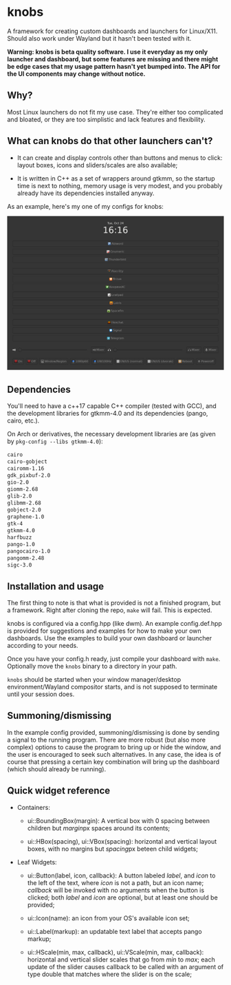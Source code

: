 # knobs

A framework for creating custom dashboards and launchers for Linux/X11. Should
also work under Wayland but it hasn't been tested with it.

**Warning: knobs is beta quality software. I use it everyday as my
only launcher and dashboard, but some features are missing and there might be
edge cases that my usage pattern hasn't yet bumped into. The API for the UI
components may change without notice.**

## Why?

Most Linux launchers do not fit my use case. They're either too
complicated and bloated, or they are too simplistic and lack features and
flexibility.

## What can knobs do that other launchers can't?

- It can create and display controls other than buttons and menus to click:
  layout boxes, icons and sliders/scales are also available;

- It is written in C++ as a set of wrappers around gtkmm, so the startup time
  is next to nothing, memory usage is very modest, and you probably already
  have its dependencies installed anyway.

As an example, here's my one of my configs for knobs:

![screenshot](doc/img/screenshot.png)

## Dependencies

You'll need to have a c++17 capable C++ compiler (tested with GCC), and the
development libraries for gtkmm-4.0 and its dependencies (pango, cairo, etc.).

On Arch or derivatives, the necessary development libraries are (as given by
`pkg-config --libs gtkmm-4.0`):

```
cairo
cairo-gobject
cairomm-1.16
gdk_pixbuf-2.0
gio-2.0
giomm-2.68
glib-2.0
glibmm-2.68
gobject-2.0
graphene-1.0
gtk-4
gtkmm-4.0
harfbuzz
pango-1.0
pangocairo-1.0
pangomm-2.48
sigc-3.0
```

## Installation and usage

The first thing to note is that what is provided is not a finished program, but
a framework. Right after cloning the repo, `make` will fail. This is expected.

knobs is configured via a config.hpp (like dwm). An example config.def.hpp is
provided for suggestions and examples for how to make your own dashboards. Use
the examples to build your own dashboard or launcher according to your needs.

Once you have your config.h ready, just compile your dashboard with `make`.
Optionally move the `knobs` binary to a directory in your path.

`knobs` should be started when your window manager/desktop environment/Wayland
compositor starts, and is not supposed to terminate until your session does.

## Summoning/dismissing

In the example config provided, summoning/dismissing is done by sending a
signal to the running program. There are more robust (but also more complex)
options to cause the program to bring up or hide the window, and the user is
encouraged to seek such alternatives. In any case, the idea is of course that
pressing a certain key combination will bring up the dashboard (which should
already be running).

## Quick widget reference

- Containers:

    - ui::BoundingBox(margin): A vertical box with 0 spacing between children
      but *margin*px spaces around its contents;

    - ui::HBox(spacing), ui::VBox(spacing): horizontal and vertical layout
      boxes, with no margins but *spacing*px beteen child widgets;

- Leaf Widgets:

    - ui::Button(label, icon, callback): A button labeled *label*, and *icon*
      to the left of the text, where *icon* is not a path, but an icon name;
      *callback* will be invoked with no arguments when the button is clicked;
      both *label* and *icon* are optional, but at least one should be provided;

    - ui::Icon(name): an icon from your OS's available icon set;

    - ui::Label(markup): an updatable text label that accepts pango markup;

    - ui::HScale(min, max, callback), ui::VScale(min, max, callback):
      horizontal and vertical slider scales that go from *min* to *max*; each
      update of the slider causes callback to be called with an argument of
      type double that matches where the slider is on the scale;

